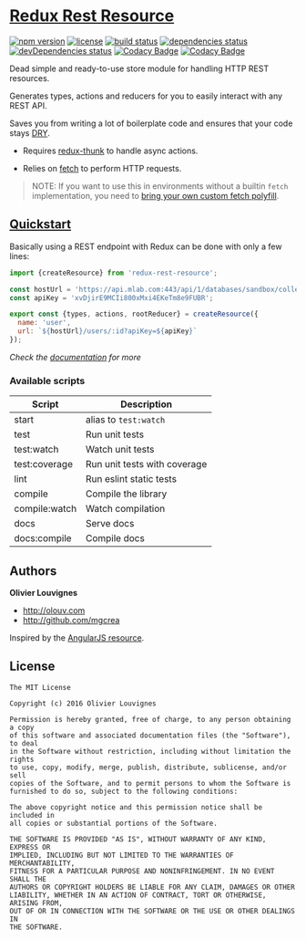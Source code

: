 # [Redux Rest Resource](http://mgcrea.github.io/redux-rest-resource)

[![npm version](https://img.shields.io/npm/v/redux-rest-resource.svg)](https://github.com/mgcrea/redux-rest-resource/releases)
[![license](https://img.shields.io/github/license/mgcrea/redux-rest-resource.svg?style=flat)](https://tldrlegal.com/license/mit-license)
[![build status](http://img.shields.io/travis/mgcrea/redux-rest-resource/master.svg?style=flat)](http://travis-ci.org/mgcrea/redux-rest-resource)
[![dependencies status](https://img.shields.io/david/mgcrea/redux-rest-resource.svg?style=flat)](https://david-dm.org/mgcrea/redux-rest-resource)
[![devDependencies status](https://img.shields.io/david/dev/mgcrea/redux-rest-resource.svg?style=flat)](https://david-dm.org/mgcrea/redux-rest-resource#info=devDependencies)
[![Codacy Badge](https://api.codacy.com/project/badge/Coverage/fdbf36d00e5d49c4879b91920e3e9b08)](https://www.codacy.com/app/mgcrea/redux-rest-resource?utm_source=github.com&utm_medium=referral&utm_content=mgcrea/redux-rest-resource&utm_campaign=Badge_Coverage)
[![Codacy Badge](https://api.codacy.com/project/badge/Grade/fdbf36d00e5d49c4879b91920e3e9b08)](https://www.codacy.com/app/mgcrea/redux-rest-resource?utm_source=github.com&amp;utm_medium=referral&amp;utm_content=mgcrea/redux-rest-resource&amp;utm_campaign=Badge_Grade)

Dead simple and ready-to-use store module for handling HTTP REST resources.

Generates types, actions and reducers for you to easily interact with any REST API.

Saves you from writing a lot of boilerplate code and ensures that your code stays [DRY](https://en.wikipedia.org/wiki/Don%27t_repeat_yourself).

- Requires [redux-thunk](https://github.com/gaearon/redux-thunk) to handle async actions.

- Relies on [fetch](https://fetch.spec.whatwg.org/) to perform HTTP requests.

> NOTE: If you want to use this in environments without a builtin `fetch` implementation, you need to [bring your own custom fetch polyfill](advanced/CustomFetch).

## [Quickstart](http://mgcrea.github.io/redux-rest-resource/docs/usage/Quickstart.html)

Basically using a REST endpoint with Redux can be done with only a few lines:

```js
import {createResource} from 'redux-rest-resource';

const hostUrl = 'https://api.mlab.com:443/api/1/databases/sandbox/collections';
const apiKey = 'xvDjirE9MCIi800xMxi4EKeTm8e9FUBR';

export const {types, actions, rootReducer} = createResource({
  name: 'user',
  url: `${hostUrl}/users/:id?apiKey=${apiKey}`
});
```

*Check the [documentation](http://mgcrea.github.io/redux-rest-resource) for more*

### Available scripts

| **Script**    | **Description**              |
|---------------|------------------------------|
| start         | alias to `test:watch`        |
| test          | Run unit tests               |
| test:watch    | Watch unit tests             |
| test:coverage | Run unit tests with coverage |
| lint          | Run eslint static tests      |
| compile       | Compile the library          |
| compile:watch | Watch compilation            |
| docs          | Serve docs                   |
| docs:compile  | Compile docs                 |

## Authors

**Olivier Louvignes**

+ http://olouv.com
+ http://github.com/mgcrea

Inspired by the [AngularJS resource](https://github.com/angular/angular.js/blob/master/src/ngResource/resource.js).

## License

```
The MIT License

Copyright (c) 2016 Olivier Louvignes

Permission is hereby granted, free of charge, to any person obtaining a copy
of this software and associated documentation files (the "Software"), to deal
in the Software without restriction, including without limitation the rights
to use, copy, modify, merge, publish, distribute, sublicense, and/or sell
copies of the Software, and to permit persons to whom the Software is
furnished to do so, subject to the following conditions:

The above copyright notice and this permission notice shall be included in
all copies or substantial portions of the Software.

THE SOFTWARE IS PROVIDED "AS IS", WITHOUT WARRANTY OF ANY KIND, EXPRESS OR
IMPLIED, INCLUDING BUT NOT LIMITED TO THE WARRANTIES OF MERCHANTABILITY,
FITNESS FOR A PARTICULAR PURPOSE AND NONINFRINGEMENT. IN NO EVENT SHALL THE
AUTHORS OR COPYRIGHT HOLDERS BE LIABLE FOR ANY CLAIM, DAMAGES OR OTHER
LIABILITY, WHETHER IN AN ACTION OF CONTRACT, TORT OR OTHERWISE, ARISING FROM,
OUT OF OR IN CONNECTION WITH THE SOFTWARE OR THE USE OR OTHER DEALINGS IN
THE SOFTWARE.
```
